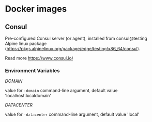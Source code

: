 # Docker images

## Consul

Pre-configured Consul server (or agent), installed from consul@testing Alpine linux package (https://pkgs.alpinelinux.org/package/edge/testing/x86_64/consul).

Read more https://www.consul.io/

### Environment Variables

*DOMAIN*

value for `-domain` command-line argument,
default value 'localhost.localdomain'

*DATACENTER*

value for `-datacenter` command-line argument,
default value 'local'

